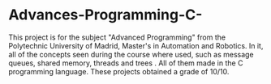 # Advances-Programming-C-
This project is for the subject "Advanced Programming" from the Polytechnic University of Madrid, Master's in Automation and Robotics. In it, all of the concepts seen during the course where used, such as message queues, shared memory, threads and trees . All of them made in the C programming language. These projects obtained a grade of 10/10.
